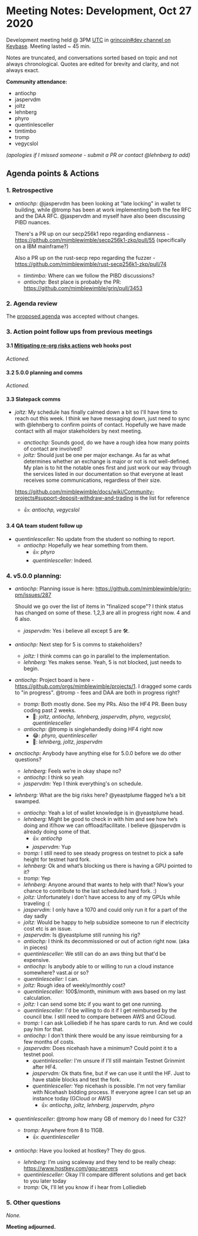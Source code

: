 # Meeting Notes: Development, Oct 27 2020

Development meeting held @ 3PM [UTC](http://www.timebie.com/std/utc.php) in [grincoin#dev channel on Keybase](https://keybase.io/team/grincoin). Meeting lasted ~ 45 min.

Notes are truncated, and conversations sorted based on topic and not always chronological. Quotes are edited for brevity and clarity, and not always exact.

**Community attendance:**
- antiochp
- jaspervdm
- joltz
- lehnberg
- phyro
- quentinlesceller
- timtimbo
- tromp
- vegycslol

_(apologies if I missed someone - submit a PR or contact @lehnberg to add)_

## Agenda points & Actions

### 1. Retrospective
- _antiochp:_ @jaspervdm has been looking at "late locking" in wallet tx building, while @tromp has been at work implementing both the fee RFC and the DAA RFC. @jaspervdm and myself have also been discussing PIBD nuances.

   There's a PR up on our secp256k1 repo regarding endianness - https://github.com/mimblewimble/secp256k1-zkp/pull/55 (specifically on a IBM mainframe?)
   
   Also a PR up on the rust-secp repo regarding the fuzzer - https://github.com/mimblewimble/rust-secp256k1-zkp/pull/74
   - _timtimbo:_ Where can we follow the PIBD discussions?
   - _antiochp:_ Best place is probably the PR: https://github.com/mimblewimble/grin/pull/3453

### 2. Agenda review

The [proposed agenda](https://github.com/mimblewimble/grin-pm/issues/358) was accepted without changes.

### 3. Action point follow ups from previous meetings

#### 3.1 [Mitigating re-org risks actions](https://github.com/mimblewimble/grin-pm/issues/327) web hooks post
_Actioned._

#### 3.2 5.0.0 planning and comms
_Actioned._

#### 3.3 Slatepack comms
- _joltz:_ My schedule has finally calmed down a bit so I'll have time to reach out this week. I think we have messaging down, just need to sync with @lehnberg to confirm points of contact. Hopefully we have made contact with all major stakeholders by next meeting.
   - _anctiochp:_ Sounds good, do we have a rough idea how many points of contact are involved?
   - _joltz:_ Should just be one per major exchange. As far as what determines whether an exchange is major or not is not well-defined. My plan is to hit the notable ones first and just work our way through the services listed in our documentation so that everyone at least receives some communications, regardless of their size.

   https://github.com/mimblewimble/docs/wiki/Community-projects#support-deposit-withdraw-and-trading is the list for reference
   - 👍: _antiochp, vegycslol_

#### 3.4 QA team student follow up
- _quentinlesceller:_ No update from the student so nothing to report.
   - _antiochp:_ Hopefully we hear something from them.
      - 👍: _phyro_
      - _quentinlesceller:_ Indeed.

### 4. v5.0.0 planning:
- _antiochp:_ Planning issue is here: https://github.com/mimblewimble/grin-pm/issues/287

   Should we go over the list of items in "finalized scope"? I think status has changed on some of these. 1,2,3 are all in progress right now. 4 and 6 also.
   - _jaspervdm:_ Yes i believe all except 5 are 🛠️.

- _antiochp:_ Next step for 5 is comms to stakeholders?
   - _joltz:_ I think comms can go in parallel to the implementation.
   - _lehnberg:_ Yes makes sense. Yeah, 5 is not blocked, just needs to begin.

- _antiochp:_ Project board is here - https://github.com/orgs/mimblewimble/projects/1. I dragged some cards to "in progress". @tromp - fees and DAA are both in progress right?
   - _tromp:_ Both mostly done. See my PRs. Also the HF4 PR. Been busy coding past 2 weeks. 
      - 🚀: _joltz, antiochp, lehnberg, jaspervdm, phyro, vegycslol, quentinlesceller_
   - _antiochp:_ @tromp is singlehandedly doing HF4 right now
      - 😂: _phyro, quentinlesceller_
      - 💪: _lehnberg, joltz, jaspervdm_

- _anctiochp:_ Anybody have anything else for 5.0.0 before we do other questions?
   - _lehnberg:_ Feels we’re in okay shape no?
   - _antiochp:_ I think so yeah
   - _jaspervdm:_ Yep I think everything's on schedule.

- _lehnberg:_ What are the big risks here? @yeastplume flagged he’s a bit swamped.
   - _antiochp:_ Yeah a lot of wallet knowledge is in @yeastplume head.
   - _lehnberg:_ Might be good to check in with him and see how he’s doing and if/how we can offload/facilitate. I believe @jaspervdm is already doing some of that.
      - 👍: _antiochp_
      - _jaspervdm:_ Yup
   - _tromp:_ I still need to see steady progress on testnet to pick a safe height for testnet hard fork.
   - _lehnberg:_ Ok and what’s blocking us there is having a GPU pointed to it?
   - _tromp:_ Yep
   - _lehnberg:_ Anyone around that wants to help with that? Now’s your chance to contribute to the last scheduled hard fork. :)
   - _joltz:_ Unfortunately i don't have access to any of my GPUs while traveling :(
   - _jaspervdm:_ I only have a 1070 and could only run it for a part of the day sadly
   - _joltz:_ Would be happy to help subsidize someone to run if electricity cost etc is an issue.
   - _jaspervdm:_ Is @yeastplume still running his rig?
   - _antiochp:_ I think its decommissioned or out of action right now. (aka in pieces)
   - _quentinlesceller:_ We still can do an aws thing but that'd be expensive.
   - _antiochp:_ Is anybody able to or willing to run a cloud instance somewhere? vast.ai or so?
   - _quentinlesceller:_ I can.
   - _joltz:_ Rough idea of weekly/monthly cost?
   - _quentinlesceller:_ 100$/month, minimum with aws based on my last calculation.
   - _joltz:_ I can send some btc if you want to get one running.
   - _quentinlesceller:_ I'd be willing to do it if I get reimbursed by the council btw. I still need to compare between AWS and GCloud.
   - _tromp:_ I can ask Lolliedieb if he has spare cards to run. And we could pay him for that.
   - _antiochp:_ I don't think there would be any issue reimbursing for a few months of costs.
   - _jaspervdm:_ Does nicehash have a minimum? Could point it to a testnet pool.
      - _quentinlesceller:_ I'm unsure if I'll still maintain Testnet Grinmint after HF4.
      - _jaspervdm:_ Ok thats fine, but if we can use it until the HF. Just to have stable blocks and test the fork.
      - _quentinlesceller:_ Yep nicehash is possible. I'm not very familiar with Nicehash bidding process. If everyone agree I can set up an instance today (GCloud or AWS)
         - 👍: _antiochp, joltz, lehnberg, jaspervdm, phyro_

- _quentinlesceller:_ @tromp how many GB of memory do I need for C32?
   - _tromp:_ Anywhere from 8 to 11GB.
      - 👍: _quentinlesceller_
- _antiochp:_ Have you looked at hostkey? They do gpus.
   - _lehnberg:_ I’m using scaleway and they tend to be really cheap: https://www.hostkey.com/gpu-servers
   - _quentinlesceller:_ Okay I'll compare different solutions and get back to you later today
   - _tromp:_ Ok, I'll let you know if i hear from Lolliedieb

### 5. Other questions

_None._

**Meeting adjourned.**